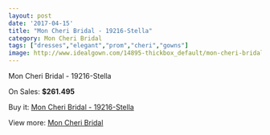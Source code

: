 ```yaml
---
layout: post
date: '2017-04-15'
title: "Mon Cheri Bridal - 19216-Stella"
category: Mon Cheri Bridal
tags: ["dresses","elegant","prom","cheri","gowns"]
image: http://www.idealgown.com/14895-thickbox_default/mon-cheri-bridal-19216-stella.jpg
---
```

Mon Cheri Bridal - 19216-Stella

On Sales: **$261.495**
<a href="https://www.idealgown.com/en/mon-cheri-bridal/5988-mon-cheri-bridal-19216-stella.html"><amp-img layout="responsive" width="600" height="600" src="//www.idealgown.com/14895-thickbox_default/mon-cheri-bridal-19216-stella.jpg" alt="Mon Cheri Bridal - 19216-Stella 0" /></a>
<a href="https://www.idealgown.com/en/mon-cheri-bridal/5988-mon-cheri-bridal-19216-stella.html"><amp-img layout="responsive" width="600" height="600" src="//www.idealgown.com/14897-thickbox_default/mon-cheri-bridal-19216-stella.jpg" alt="Mon Cheri Bridal - 19216-Stella 1" /></a>
<a href="https://www.idealgown.com/en/mon-cheri-bridal/5988-mon-cheri-bridal-19216-stella.html"><amp-img layout="responsive" width="600" height="600" src="//www.idealgown.com/14896-thickbox_default/mon-cheri-bridal-19216-stella.jpg" alt="Mon Cheri Bridal - 19216-Stella 2" /></a>

Buy it: [Mon Cheri Bridal - 19216-Stella](https://www.idealgown.com/en/mon-cheri-bridal/5988-mon-cheri-bridal-19216-stella.html "Mon Cheri Bridal - 19216-Stella")

View more: [Mon Cheri Bridal](https://www.idealgown.com/en/88-mon-cheri-bridal "Mon Cheri Bridal")